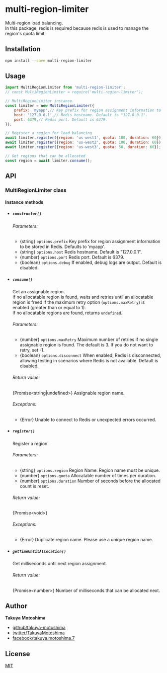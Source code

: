 # multi-region-limiter
Multi-region load balancing.  
In this package, redis is required because redis is used to manage the region's quota limit.

## Installation
```sh
npm install --save multi-region-limiter
```

## Usage
```js
import MultiRegionLimiter from 'multi-region-limiter';
// const MultiRegionLimiter = require('multi-region-limiter');

// MultiRegionLimiter instance.
const limiter = new MultiRegionLimiter({
    prefix: 'myapp',// Key prefix for region assignment information to be stored in Redis. Defaults to ‘myapp’.
    host: '127.0.0.1',// Redis hostname. Default is "127.0.0.1".
    port: 6379,// Redis port. Default is 6379.
});

// Register a region for load balancing
await limiter.register({region: 'us-west1', quota: 100, duration: 60});
await limiter.register({region: 'us-west2', quota: 100, duration: 60});
await limiter.register({region: 'us-west3', quota: 50, duration: 60});

// Get regions that can be allocated
const region = await limiter.consume();
```

## API
### MultiRegionLimiter class
#### Instance methods
- ##### `constructor()`
    ###### Parameters:
    - {string} <code>options.prefix</code> Key prefix for region assignment information to be stored in Redis. Defaults to ‘myapp’.
    - {string} <code>options.host</code> Redis hostname. Default is "127.0.0.1".
    - {number} <code>options.port</code> Redis port. Default is 6379.
    - {boolean} <code>options.debug</code> If enabled, debug logs are output. Default is disabled.
- ##### `consume()`
    Get an assignable region.  
    If no allocatable region is found, waits and retries until an allocatable region is freed if the maximum retry option (`options.maxRetry`) is enabled (greater than or equal to 1).  
    If no allocatable regions are found, returns `undefined`.  

    ###### Parameters:
    - {number} <code>options.maxRetry</code> Maximum number of retries if no single assignable region is found. The default is 3. If you do not want to retry, set -1.
    - {boolean} <code>options.disconnect</code> When enabled, Redis is disconnected, allowing testing in scenarios where Redis is not available. Default is disabled.

    ###### Return value:
    {Promise&lt;string|undefined&gt;} Assignable region name.

    ###### Exceptions:
    - {Error} Unable to connect to Redis or unexpected errors occurred.
- ##### `register()`
    Register a region.

    ###### Parameters:
    - {string} <code>options.region</code> Region Name. Region name must be unique.
    - {number} <code>options.quota</code> Allocatable number of times per duration.
    - {number} <code>options.duration</code> Number of seconds before the allocated count is reset.

    ###### Return value:
    {Promise&lt;void&gt;}

    ###### Exceptions:
    - {Error} Duplicate region name. Please use a unique region name.
- ##### `getTimeUntilAllocation()`
    Get milliseconds until next region assignment.

    ###### Return value:
    {Promise&lt;number&gt;} Number of milliseconds that can be allocated next.


## Author
**Takuya Motoshima**

* [github/takuya-motoshima](https://github.com/takuya-motoshima)
* [twitter/TakuyaMotoshima](https://twitter.com/TakuyaMotoshima)
* [facebook/takuya.motoshima.7](https://www.facebook.com/takuya.motoshima.7)

## License
[MIT](LICENSE)